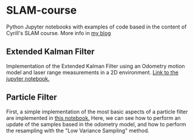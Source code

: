 # SLAM-course
Python Jupyter notebooks with examples of code based in the content of Cyrill's SLAM course. More info in [my blog](https://olayasturias.github.io/)


## Extended Kalman Filter

Implementation of the Extended Kalman Filter using an Odometry motion model and laser range measurements in a 2D environment. [Link to the jupyter notebook.](https://github.com/olayasturias/SLAM-course/blob/main/EFK_SLAM.ipynb)

## Particle Filter

First, a simple implementation of the most basic aspects of a particle filter are implemented in [this notebook.](https://github.com/olayasturias/SLAM-course/blob/main/ParticleFilterBasics.ipynb) Here, we can see how to perform an update of the samples based in the odometry model, and how to perform the resampling with the "Low Variance Sampling" method.
